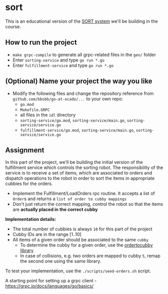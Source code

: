 # sort

This is an educational version of the [SORT system](https://www.youtube.com/watch?v=BQDliV7w7_8) we'll be building in the course.

## How to run the project
 * `make grpc-compile` to generate all grpc-related files in the `gen/` folder
 * Enter `sorting-service` and type `go run *.go`
 * Enter `fulfillment-service` and type `go run *.go`

## (Optional) Name your project the way you like
 * Modify the following files and change the repository reference from `github.com/bbsbb/go-at-ocado/...` to your own repo:
   * `go.mod`
   * `Makefile.GRPC`
   * all files in the `idl` directory 
   * `sorting-service/go.mod`, `sorting-service/main.go`, `sorting-service/service.go`
   * `fulfillment-service/go.mod`, `sorting-service/main.go`, `sorting-service/service.go`

## Assignment
In this part of the project, we'll be building the initial version of the fulfillment service which controls the sorting robot.
The responsibility of the service is to receive a set of items, which are associated to orders and dispatch operations to the robot in order to sort the items in appropriate cubbies for the orders.

 * Implement the Fulfillment/LoadOrders rpc routine. It accepts a list of `Order`s and returns a `list of order to cubby mappings`
 * Don't just return the correct mapping, control the robot so that the items are **actually placed in the correct cubby**

**Implementation details:**
 * The total number of cubbies is always `10` for this part of the project
 * Cubby IDs are in the range [1..10]
 * All items of a given order should be associated to the same `cubby`
   * To determine the cubby for a given order, use the [ordertocubby library](https://github.com/preslavmihaylov/ordertocubby)
   * In case of collisions, e.g. two orders are mapped to cubby `5`, remap the second one using the same library.

To test your implementation, use the `./scripts/seed-orders.sh` script.

A starting point for setting up a grpc client - https://grpc.io/docs/languages/go/basics/
